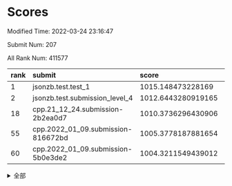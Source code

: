 # Scores

Modified Time: 2022-03-24 23:16:47

Submit Num: 207

All Rank Num: 411577

| rank |               submit               |       score        |       sigma        | pk_num |
| :--- | :--------------------------------- | :----------------- | :----------------- | :----- |
| 1    | jsonzb.test.test_1                 | 1015.148473228169  | 0.856471133361679  | 7957   |
| 2    | jsonzb.test.submission_level_4     | 1012.6443280919165 | 0.8070774161186723 | 7956   |
| 18   | cpp.21_12_24.submission-2b2ea0d7   | 1010.3736296430906 | 0.7466291234138308 | 7954   |
| 55   | cpp.2022_01_09.submission-816672bd | 1005.3778187881654 | 0.7208668724218168 | 7948   |
| 60   | cpp.2022_01_09.submission-5b0e3de2 | 1004.3211549439012 | 0.723581292171583  | 7954   |


<details>
<summary>全部</summary>

| rank |                 submit                 |       score        |       sigma        | pk_num |
| :--- | :------------------------------------- | :----------------- | :----------------- | :----- |
| 1    | jsonzb.test.test_1                     | 1015.148473228169  | 0.856471133361679  | 7957   |
| 2    | jsonzb.test.submission_level_4         | 1012.6443280919165 | 0.8070774161186723 | 7956   |
| 3    | gobigger.level_3.submission_level_3_30 | 1011.7373742777202 | 0.7837141320713951 | 7951   |
| 4    | gobigger.level_3.submission_level_3_11 | 1011.5851399608689 | 0.7639922158572379 | 7952   |
| 5    | gobigger.level_3.submission_level_3_26 | 1010.9253496931656 | 0.7772277200243196 | 7951   |
| 6    | gobigger.level_3.submission_level_3_23 | 1010.9017625455656 | 0.7628876188528578 | 7956   |
| 7    | gobigger.level_3.submission_level_3_49 | 1010.8791230878239 | 0.7605487080171258 | 7953   |
| 8    | gobigger.level_3.submission_level_3_18 | 1010.7947458581805 | 0.776355409041298  | 7953   |
| 9    | gobigger.level_3.submission_level_3_25 | 1010.7166449555928 | 0.7633979411658371 | 7958   |
| 10   | gobigger.level_3.submission_level_3_22 | 1010.5960180412033 | 0.7564273125039317 | 7950   |
| 11   | gobigger.level_3.submission_level_3_40 | 1010.5752775510924 | 0.768317941255025  | 7956   |
| 12   | gobigger.level_3.submission_level_3_34 | 1010.5729069522387 | 0.7520237484516775 | 7954   |
| 13   | gobigger.level_3.submission_level_3_9  | 1010.564669695272  | 0.7579645153403903 | 7953   |
| 14   | gobigger.level_3.submission_level_3_27 | 1010.5633506593599 | 0.7785381192269799 | 7951   |
| 15   | gobigger.level_3.submission_level_3_13 | 1010.5550775738327 | 0.7744183132359852 | 7953   |
| 16   | gobigger.level_3.submission_level_3_7  | 1010.5048580484421 | 0.7732195475466963 | 7957   |
| 17   | gobigger.level_3.submission_level_3_39 | 1010.4071820343744 | 0.7780440398865922 | 7951   |
| 18   | cpp.21_12_24.submission-2b2ea0d7       | 1010.3736296430906 | 0.7466291234138308 | 7954   |
| 19   | gobigger.level_3.submission_level_3_19 | 1010.3484404771708 | 0.7719844675812895 | 7952   |
| 20   | gobigger.level_3.submission_level_3_10 | 1010.2720778121555 | 0.7471773918261337 | 7948   |
| 21   | gobigger.level_3.submission_level_3_6  | 1010.2583538750566 | 0.7404333469738383 | 7951   |
| 22   | gobigger.level_3.submission_level_3_28 | 1010.2155404127253 | 0.7444048206498074 | 7952   |
| 23   | gobigger.level_3.submission_level_3_45 | 1010.0503787287872 | 0.7620530651581824 | 7949   |
| 24   | gobigger.level_3.submission_level_3_46 | 1010.0205910284989 | 0.7631223983899444 | 7957   |
| 25   | gobigger.level_3.submission_level_3_36 | 1010.0135022060928 | 0.7837189378516907 | 7954   |
| 26   | gobigger.level_3.submission_level_3_42 | 1009.9732201105547 | 0.7536294560258525 | 7955   |
| 27   | gobigger.level_3.submission_level_3_2  | 1009.9485501508605 | 0.7631777013253196 | 7954   |
| 28   | gobigger.level_3.submission_level_3_32 | 1009.9335738165911 | 0.7654740753327112 | 7951   |
| 29   | gobigger.level_3.submission_level_3_33 | 1009.9180693670903 | 0.7417030809397256 | 7952   |
| 30   | gobigger.level_3.submission_level_3_21 | 1009.8282925470304 | 0.7641865370792928 | 7955   |
| 31   | gobigger.level_3.submission_level_3_15 | 1009.7856588561938 | 0.7627977986131607 | 7958   |
| 32   | gobigger.level_3.submission_level_3_5  | 1009.779620271489  | 0.7530589927059754 | 7956   |
| 33   | gobigger.level_3.submission_level_3_20 | 1009.71960780066   | 0.7534745308222319 | 7951   |
| 34   | gobigger.level_3.submission_level_3_1  | 1009.7127627922631 | 0.7780319387191148 | 7949   |
| 35   | gobigger.level_3.submission_level_3_24 | 1009.6265016334742 | 0.755274066373086  | 7953   |
| 36   | gobigger.level_3.submission_level_3_0  | 1009.5227075484952 | 0.7570276909767245 | 7957   |
| 37   | gobigger.level_3.submission_level_3_4  | 1009.5049909301456 | 0.7624415205564112 | 7949   |
| 38   | gobigger.level_3.submission_level_3_44 | 1009.3453346407817 | 0.7665330577077655 | 7954   |
| 39   | gobigger.level_3.submission_level_3_14 | 1009.3087874039135 | 0.7557072566802273 | 7953   |
| 40   | gobigger.level_3.submission_level_3_41 | 1009.261709415621  | 0.751936971433868  | 7958   |
| 41   | gobigger.level_3.submission_level_3_3  | 1009.2078085177167 | 0.7492847919859649 | 7954   |
| 42   | gobigger.level_3.submission_level_3_43 | 1009.1365893626594 | 0.7434332975335628 | 7951   |
| 43   | gobigger.level_3.submission_level_3_38 | 1009.1331388543654 | 0.7407826549256241 | 7954   |
| 44   | gobigger.level_3.submission_level_3_8  | 1009.1068896895378 | 0.748565493381853  | 7953   |
| 45   | gobigger.level_3.submission_level_3_16 | 1009.0904325167688 | 0.732232911925241  | 7955   |
| 46   | gobigger.level_3.submission_level_3_47 | 1009.0323543534791 | 0.7354296540247174 | 7953   |
| 47   | gobigger.level_3.submission_level_3_35 | 1008.9916578770544 | 0.7578446560984478 | 7953   |
| 48   | gobigger.level_3.submission_level_3_12 | 1008.8572206403801 | 0.7290796344635989 | 7957   |
| 49   | gobigger.level_3.submission_level_3_37 | 1008.6675443712633 | 0.7435669020390441 | 7956   |
| 50   | gobigger.level_3.submission_level_3_48 | 1008.5461262030428 | 0.7563772271163419 | 7957   |
| 51   | gobigger.level_3.submission_level_3_31 | 1008.4859313915823 | 0.7381565445264798 | 7955   |
| 52   | gobigger.level_3.submission_level_3_29 | 1008.4706406926713 | 0.7343399080795487 | 7956   |
| 53   | gobigger.level_3.submission_level_3_17 | 1008.3735363815412 | 0.748756459460973  | 7952   |
| 54   | gobigger.level_1.submission_level_1_19 | 1005.5919161243722 | 0.7179996044227109 | 7948   |
| 55   | cpp.2022_01_09.submission-816672bd     | 1005.3778187881654 | 0.7208668724218168 | 7948   |
| 56   | gobigger.level_1.submission_level_1_2  | 1004.6973594805492 | 0.7168709842815764 | 7951   |
| 57   | gobigger.level_1.submission_level_1_32 | 1004.5603711026106 | 0.722093104264492  | 7950   |
| 58   | gobigger.level_1.submission_level_1_17 | 1004.4695926624739 | 0.7200677684496322 | 7948   |
| 59   | gobigger.level_1.submission_level_1_12 | 1004.3685779867732 | 0.7309439358805625 | 7956   |
| 60   | cpp.2022_01_09.submission-5b0e3de2     | 1004.3211549439012 | 0.723581292171583  | 7954   |
| 61   | gobigger.level_1.submission_level_1_14 | 1004.2840207735073 | 0.71623460152443   | 7955   |
| 62   | gobigger.level_1.submission_level_1_35 | 1004.2113295312957 | 0.7213248862767532 | 7955   |
| 63   | gobigger.level_1.submission_level_1_9  | 1004.15542172118   | 0.7154042007947948 | 7952   |
| 64   | gobigger.level_1.submission_level_1_45 | 1004.0999788940077 | 0.7162183034272231 | 7959   |
| 65   | gobigger.level_1.submission_level_1_49 | 1004.0596486177033 | 0.7112792263284966 | 7953   |
| 66   | gobigger.level_1.submission_level_1_4  | 1003.9478254198671 | 0.7224584043295083 | 7952   |
| 67   | gobigger.level_1.submission_level_1_36 | 1003.9367773944865 | 0.7112151818495296 | 7950   |
| 68   | gobigger.level_1.submission_level_1_33 | 1003.8514696595622 | 0.7192671486268526 | 7955   |
| 69   | gobigger.level_1.submission_level_1_22 | 1003.7813376584953 | 0.7221642811142618 | 7955   |
| 70   | gobigger.level_1.submission_level_1_27 | 1003.7512398407725 | 0.7073475914012138 | 7954   |
| 71   | gobigger.level_1.submission_level_1_41 | 1003.7433557815169 | 0.7081122865162124 | 7950   |
| 72   | gobigger.level_1.submission_level_1_37 | 1003.7006708725613 | 0.7088305743887814 | 7953   |
| 73   | gobigger.level_1.submission_level_1_23 | 1003.6586172945374 | 0.7247933385113537 | 7953   |
| 74   | gobigger.level_1.submission_level_1_40 | 1003.636682514274  | 0.7073856104295135 | 7955   |
| 75   | gobigger.level_1.submission_level_1_8  | 1003.605106684938  | 0.7143891228411078 | 7953   |
| 76   | gobigger.level_1.submission_level_1_6  | 1003.5293885451559 | 0.7135272955085527 | 7952   |
| 77   | gobigger.level_1.submission_level_1_3  | 1003.5073455232383 | 0.7233870749556734 | 7953   |
| 78   | gobigger.level_1.submission_level_1_38 | 1003.4402200482027 | 0.7096542370231824 | 7949   |
| 79   | gobigger.level_1.submission_level_1_44 | 1003.3927035645102 | 0.7205282273518372 | 7956   |
| 80   | gobigger.level_1.submission_level_1_0  | 1003.3851432837076 | 0.7185870803671426 | 7954   |
| 81   | gobigger.level_1.submission_level_1_1  | 1003.3463822076407 | 0.7032910720360633 | 7957   |
| 82   | gobigger.level_1.submission_level_1_30 | 1003.3186339512491 | 0.7214577009988555 | 7957   |
| 83   | gobigger.level_1.submission_level_1_46 | 1003.23899806785   | 0.709547191460431  | 7955   |
| 84   | gobigger.level_1.submission_level_1_39 | 1003.1608524648299 | 0.7157992781878432 | 7951   |
| 85   | gobigger.level_1.submission_level_1_47 | 1003.1491189421168 | 0.7078252755411506 | 7955   |
| 86   | gobigger.level_1.submission_level_1_26 | 1003.128728199581  | 0.7296800626274962 | 7956   |
| 87   | gobigger.level_1.submission_level_1_13 | 1003.1037919233702 | 0.7105640696657943 | 7954   |
| 88   | gobigger.level_1.submission_level_1_42 | 1003.0881952932001 | 0.719799181834495  | 7954   |
| 89   | gobigger.level_1.submission_level_1_5  | 1002.8999535603392 | 0.7231655817806979 | 7955   |
| 90   | gobigger.level_1.submission_level_1_31 | 1002.8954332094714 | 0.7152527561258939 | 7948   |
| 91   | gobigger.level_1.submission_level_1_34 | 1002.8589470390936 | 0.7172447129992557 | 7959   |
| 92   | gobigger.level_1.submission_level_1_11 | 1002.8383049992752 | 0.7240311012262723 | 7950   |
| 93   | gobigger.level_1.submission_level_1_21 | 1002.8121709180855 | 0.7033247193964139 | 7955   |
| 94   | gobigger.level_1.submission_level_1_48 | 1002.7058553675987 | 0.7156162397551392 | 7956   |
| 95   | gobigger.level_1.submission_level_1_28 | 1002.6975127152405 | 0.7067887119343814 | 7948   |
| 96   | gobigger.level_1.submission_level_1_24 | 1002.6043165876717 | 0.7019553624032986 | 7949   |
| 97   | gobigger.level_1.submission_level_1_15 | 1002.551295126782  | 0.7202858980234537 | 7948   |
| 98   | gobigger.level_1.submission_level_1_10 | 1002.4912880711688 | 0.7164633969862176 | 7948   |
| 99   | gobigger.level_1.submission_level_1_16 | 1002.4667879701972 | 0.7115480399301044 | 7954   |
| 100  | gobigger.level_1.submission_level_1_25 | 1002.4018781340939 | 0.7004940743673466 | 7954   |
| 101  | gobigger.level_1.submission_level_1_20 | 1002.2404279158142 | 0.7162464007771944 | 7958   |
| 102  | gobigger.level_1.submission_level_1_43 | 1002.129437479692  | 0.7089792435979299 | 7952   |
| 103  | gobigger.level_1.submission_level_1_29 | 1002.0198163176151 | 0.6991992498762664 | 7957   |
| 104  | gobigger.level_1.submission_level_1_7  | 1001.6234643488369 | 0.7046541239550608 | 7952   |
| 105  | gobigger.level_1.submission_level_1_18 | 1001.0753661569117 | 0.7050558693229259 | 7951   |
| 106  | gobigger.random.submission_random_31   | 997.5796541105318  | 0.718873199033625  | 7952   |
| 107  | gobigger.random.submission_random_49   | 997.5572710083671  | 0.7041696997237016 | 7955   |
| 108  | gobigger.random.submission_random_19   | 997.163248772556   | 0.7186606250595811 | 7951   |
| 109  | gobigger.random.submission_random_45   | 997.0901405964115  | 0.6937418988886134 | 7951   |
| 110  | gobigger.random.submission_random_12   | 997.0871767627789  | 0.7000883900663586 | 7953   |
| 111  | gobigger.random.submission_random_8    | 996.9895565867159  | 0.7090411678960143 | 7956   |
| 112  | gobigger.random.submission_random_15   | 996.8868094787252  | 0.7030164500914369 | 7953   |
| 113  | gobigger.random.submission_random_13   | 996.7464781267835  | 0.717561301832583  | 7952   |
| 114  | gobigger.random.submission_random_2    | 996.7110063381217  | 0.7045584130150747 | 7950   |
| 115  | gobigger.random.submission_random_35   | 996.6524108139162  | 0.7109177179840661 | 7954   |
| 116  | gobigger.random.submission_random_23   | 996.5929132804763  | 0.6988747387679345 | 7953   |
| 117  | gobigger.random.submission_random_40   | 996.5856300891073  | 0.7076986477746631 | 7952   |
| 118  | gobigger.random.submission_random_39   | 996.4952067263526  | 0.708475346098969  | 7955   |
| 119  | gobigger.random.submission_random_4    | 996.4416672125487  | 0.7220246744020824 | 7953   |
| 120  | gobigger.random.submission_random_41   | 996.3357439238642  | 0.7080337467481715 | 7948   |
| 121  | gobigger.random.submission_random_30   | 996.3327127565594  | 0.7003926166942572 | 7954   |
| 122  | gobigger.random.submission_random_9    | 996.329274390822   | 0.718911039928623  | 7954   |
| 123  | gobigger.random.submission_random_24   | 996.3170042638701  | 0.6998744743374391 | 7956   |
| 124  | gobigger.random.submission_random_7    | 996.2693586965721  | 0.7121715299238962 | 7957   |
| 125  | gobigger.random.submission_random_37   | 996.2191033301667  | 0.7068089969846304 | 7953   |
| 126  | gobigger.random.submission_random_6    | 996.1767265086362  | 0.7088302341496026 | 7949   |
| 127  | gobigger.random.submission_random_5    | 996.1105263577676  | 0.714570540782489  | 7951   |
| 128  | gobigger.random.submission_random_48   | 996.0653202469114  | 0.7082788485687381 | 7949   |
| 129  | gobigger.random.submission_random_20   | 996.0651733910502  | 0.7121260016078083 | 7950   |
| 130  | gobigger.random.submission_random_11   | 995.9808963731388  | 0.7061813452752191 | 7955   |
| 131  | gobigger.random.submission_random_28   | 995.9301233310383  | 0.7114398021302417 | 7955   |
| 132  | gobigger.random.submission_random_17   | 995.9266280569017  | 0.7022154077606876 | 7952   |
| 133  | gobigger.random.submission_random_43   | 995.9254375675062  | 0.7016711089127015 | 7955   |
| 134  | gobigger.random.submission_random_27   | 995.8752015222788  | 0.708973149715504  | 7953   |
| 135  | gobigger.random.submission_random_47   | 995.8290236524714  | 0.7026319956400192 | 7954   |
| 136  | gobigger.random.submission_random_29   | 995.7592408493264  | 0.7086441467506982 | 7955   |
| 137  | gobigger.random.submission_random_18   | 995.7479140408535  | 0.7151626264549868 | 7951   |
| 138  | gobigger.random.submission_random_46   | 995.7408230504982  | 0.7105665381581497 | 7952   |
| 139  | gobigger.random.submission_random_21   | 995.7395244373625  | 0.7135043072803138 | 7957   |
| 140  | gobigger.random.submission_random_44   | 995.7205327603468  | 0.715869458708036  | 7956   |
| 141  | gobigger.random.submission_random_3    | 995.6986871404437  | 0.7063993300882877 | 7954   |
| 142  | gobigger.random.submission_random_32   | 995.683440845107   | 0.712131830397926  | 7953   |
| 143  | gobigger.random.submission_random_10   | 995.6360987899859  | 0.7052065314484652 | 7953   |
| 144  | gobigger.random.submission_random_0    | 995.6164635781367  | 0.7065837934462453 | 7954   |
| 145  | gobigger.random.submission_random_36   | 995.5760977875499  | 0.6976558052999762 | 7951   |
| 146  | gobigger.random.submission_random_1    | 995.5725865518581  | 0.7170279217973315 | 7951   |
| 147  | gobigger.random.submission_random_14   | 995.5724698337896  | 0.7313273039971019 | 7950   |
| 148  | gobigger.random.submission_random_34   | 995.5544449359685  | 0.7115433698832296 | 7954   |
| 149  | gobigger.random.submission_random_33   | 995.4855505134628  | 0.7141316995182442 | 7953   |
| 150  | gobigger.random.submission_random_16   | 995.3693256397124  | 0.7059458561421247 | 7958   |
| 151  | gobigger.random.submission_random_26   | 995.2374256361708  | 0.7011539726975736 | 7947   |
| 152  | gobigger.random.submission_random_38   | 995.1187915707895  | 0.708619508087859  | 7955   |
| 153  | gobigger.random.submission_random_25   | 995.0875611119039  | 0.7144467848995866 | 7953   |
| 154  | gobigger.random.submission_random_22   | 995.0377841252205  | 0.7312501105230225 | 7951   |
| 155  | gobigger.random.submission_random_42   | 994.883262298485   | 0.7203202446732625 | 7954   |
| 156  | gobigger.level_2.submission_level_2_21 | 994.7201104110668  | 0.7353126770065884 | 7955   |
| 157  | gobigger.level_2.submission_level_2_30 | 993.7940429482493  | 0.7400450786825694 | 7952   |
| 158  | gobigger.level_2.submission_level_2_24 | 993.5858906871707  | 0.7257439952394    | 7956   |
| 159  | gobigger.level_2.submission_level_2_9  | 993.442331099733   | 0.7366187513631479 | 7952   |
| 160  | gobigger.level_2.submission_level_2_34 | 993.4290463688436  | 0.7592795174072016 | 7953   |
| 161  | gobigger.level_2.submission_level_2_19 | 993.4266000495802  | 0.7558902343945523 | 7952   |
| 162  | gobigger.level_2.submission_level_2_8  | 993.1223642112302  | 0.7545272086510604 | 7955   |
| 163  | gobigger.level_2.submission_level_2_13 | 993.105204865376   | 0.7324041465329876 | 7951   |
| 164  | gobigger.level_2.submission_level_2_48 | 993.0925414115017  | 0.7342149263504166 | 7953   |
| 165  | gobigger.level_2.submission_level_2_44 | 992.9161489134764  | 0.7295590617123142 | 7955   |
| 166  | gobigger.level_2.submission_level_2_6  | 992.8511409607945  | 0.7434382295031738 | 7953   |
| 167  | gobigger.level_2.submission_level_2_49 | 992.7834305814889  | 0.7418459147924586 | 7953   |
| 168  | gobigger.level_2.submission_level_2_35 | 992.765560258373   | 0.7396350439744129 | 7951   |
| 169  | gobigger.level_2.submission_level_2_43 | 992.68307549629    | 0.742460361784775  | 7955   |
| 170  | gobigger.level_2.submission_level_2_29 | 992.5932994937242  | 0.749397121237207  | 7958   |
| 171  | gobigger.level_2.submission_level_2_10 | 992.5161430338453  | 0.729306261330077  | 7953   |
| 172  | gobigger.level_2.submission_level_2_5  | 992.4519181328141  | 0.737626142641453  | 7947   |
| 173  | gobigger.level_2.submission_level_2_2  | 992.4499593372494  | 0.7405921059583941 | 7953   |
| 174  | gobigger.level_2.submission_level_2_39 | 992.445253706123   | 0.751676856300298  | 7956   |
| 175  | gobigger.level_2.submission_level_2_22 | 992.4359754712024  | 0.7594886376506363 | 7955   |
| 176  | gobigger.level_2.submission_level_2_32 | 992.4352195590859  | 0.7450303730423044 | 7952   |
| 177  | gobigger.level_2.submission_level_2_33 | 992.3523250058101  | 0.739631471642344  | 7953   |
| 178  | gobigger.level_2.submission_level_2_40 | 992.2811598876722  | 0.7502137278412563 | 7952   |
| 179  | gobigger.level_2.submission_level_2_1  | 992.2559145567549  | 0.7453797437501071 | 7958   |
| 180  | gobigger.level_2.submission_level_2_23 | 992.172813764052   | 0.7375723123336586 | 7951   |
| 181  | gobigger.level_2.submission_level_2_16 | 992.1635822166628  | 0.731882589308812  | 7956   |
| 182  | gobigger.level_2.submission_level_2_20 | 992.1615321781895  | 0.750649449883233  | 7949   |
| 183  | gobigger.level_2.submission_level_2_28 | 992.150384306313   | 0.741518303301643  | 7955   |
| 184  | gobigger.level_2.submission_level_2_38 | 992.1374613676701  | 0.7385546688430537 | 7948   |
| 185  | gobigger.level_2.submission_level_2_15 | 992.115257051695   | 0.7178965827266073 | 7947   |
| 186  | gobigger.level_2.submission_level_2_47 | 992.0460600019597  | 0.7248904894057833 | 7955   |
| 187  | gobigger.level_2.submission_level_2_45 | 991.9774284901924  | 0.7479571912366395 | 7955   |
| 188  | gobigger.level_2.submission_level_2_3  | 991.9749593675612  | 0.7503222187740388 | 7952   |
| 189  | gobigger.level_2.submission_level_2_27 | 991.9194058396442  | 0.7446672338183459 | 7952   |
| 190  | gobigger.level_2.submission_level_2_14 | 991.904827483578   | 0.7489199440122568 | 7951   |
| 191  | gobigger.level_2.submission_level_2_18 | 991.8539534769092  | 0.7543873429326948 | 7953   |
| 192  | gobigger.level_2.submission_level_2_46 | 991.487255716116   | 0.7441487505090519 | 7956   |
| 193  | gobigger.level_2.submission_level_2_26 | 991.4188325499052  | 0.7565699339757128 | 7954   |
| 194  | gobigger.level_2.submission_level_2_31 | 991.3246682368364  | 0.7553401309257157 | 7955   |
| 195  | gobigger.level_2.submission_level_2_42 | 991.3138270073787  | 0.7404927007665354 | 7955   |
| 196  | gobigger.level_2.submission_level_2_0  | 991.1979776098548  | 0.7952700569141833 | 7957   |
| 197  | gobigger.level_2.submission_level_2_17 | 990.9889612977994  | 0.772402510087371  | 7953   |
| 198  | gobigger.level_2.submission_level_2_11 | 990.9171327187619  | 0.7550977108508712 | 7950   |
| 199  | gobigger.level_2.submission_level_2_41 | 990.7150839684805  | 0.768395257834552  | 7953   |
| 200  | gobigger.level_2.submission_level_2_4  | 990.7083575535476  | 0.7388710250593582 | 7949   |
| 201  | gobigger.level_2.submission_level_2_37 | 990.5862861786409  | 0.7538736269443624 | 7957   |
| 202  | gobigger.level_2.submission_level_2_25 | 990.5195109386532  | 0.7680705889342918 | 7955   |
| 203  | gobigger.level_2.submission_level_2_7  | 990.3580947531018  | 0.7936973507533798 | 7955   |
| 204  | gobigger.level_2.submission_level_2_12 | 990.3106824496818  | 0.7609968351293747 | 7952   |
| 205  | gobigger.level_2.submission_level_2_36 | 988.6779036883871  | 0.7913977621489218 | 7949   |
| 206  | gobigger.none.submission_none_0        | 980.8715857404941  | 1.2509769887458793 | 7957   |
| 207  | gobigger.none.submission_none_1        | 976.0714570771875  | 1.4714858943565214 | 7954   |

</details>